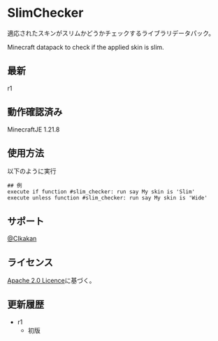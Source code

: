 # SlimChecker

適応されたスキンがスリムかどうかチェックするライブラリデータパック。

Minecraft datapack to check if the applied skin is slim.

## 最新

r1

## 動作確認済み

MinecraftJE 1.21.8


## 使用方法

以下のように実行
```mcfunction
## 例
execute if function #slim_checker: run say My skin is 'Slim'
execute unless function #slim_checker: run say My skin is 'Wide'
```


## サポート

[@CIkakan](https://github.com/CIkakan)


## ライセンス

[Apache 2.0 Licence](https://github.com/nea-c/SlimChecker?tab=Apache-2.0-1-ov-file#readme)に基づく。


## 更新履歴

* r1
  * 初版